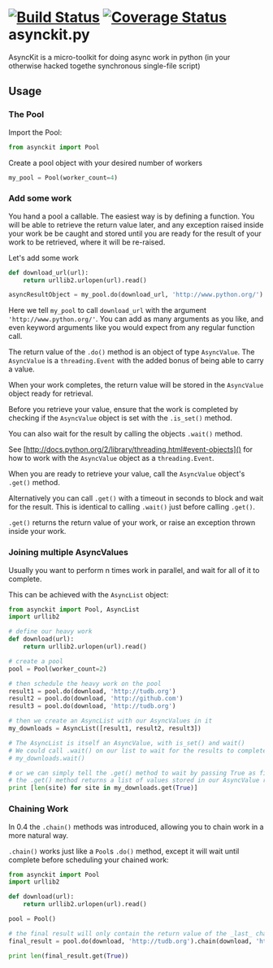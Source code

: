 [![Build Status](https://travis-ci.org/tbug/asynckit.py.png?branch=master)](travis)
[![Coverage Status](https://coveralls.io/repos/tbug/asynckit.py/badge.png?branch=master)](coveralls)
asynckit.py
===========

AsyncKit is a micro-toolkit for doing async work in python 
(in your otherwise hacked togethe synchronous single-file script)

Usage
----------

### The Pool

Import the Pool:
```python
from asynckit import Pool
```

Create a pool object with your desired number of workers
```python
my_pool = Pool(worker_count=4)
```

### Add some work

You hand a pool a callable.
The easiest way is by defining a function.
You will be able to retrieve the return value later,
and any exception raised inside your work be be caught
and stored until you are ready for the result of your work to be retrieved,
where it will be re-raised.

Let's add some work
```python
def download_url(url):
    return urllib2.urlopen(url).read()

asyncResultObject = my_pool.do(download_url, 'http://www.python.org/')
```
Here we tell `my_pool` to call `download_url` with the argument `'http://www.python.org/'`.
You can add as many arguments as you like, and even keyword arguments like you would expect from any regular function call.

The return value of the `.do()` method is an object of type `AsyncValue`.
The `AsyncValue` is a `threading.Event` with the added bonus of being able to
carry a value.

When your work completes, the return value will be stored in the `AsyncValue` object
ready for retrieval.

Before you retrieve your value, ensure that the work is completed by checking if the
`AsyncValue` object is set with the `.is_set()` method.

You can also wait for the result by calling the objects `.wait()` method.

See [http://docs.python.org/2/library/threading.html#event-objects]() for how to work
with the `AsyncValue` object as a `threading.Event`.

When you are ready to retrieve your value, call the `AsyncValue` object's `.get()` method.

Alternatively you can call `.get()` with a timeout in seconds to block and wait for the result.
This is identical to calling `.wait()` just before calling `.get()`.

`.get()` returns the return value of your work, or raise an exception thrown inside your work.


### Joining multiple AsyncValues

Usually you want to perform n times work in parallel, and wait for all of it to complete.

This can be achieved with the `AsyncList` object:

```python
from asynckit import Pool, AsyncList
import urllib2

# define our heavy work
def download(url):
    return urllib2.urlopen(url).read()    

# create a pool
pool = Pool(worker_count=2)

# then schedule the heavy work on the pool
result1 = pool.do(download, 'http://tudb.org')
result2 = pool.do(download, 'http://github.com')
result3 = pool.do(download, 'http://tudb.org')

# then we create an AsyncList with our AsyncValues in it
my_downloads = AsyncList([result1, result2, result3])

# The AsyncList is itself an AsyncValue, with is_set() and wait()
# We could call .wait() on our list to wait for the results to complete
# my_downloads.wait()

# or we can simply tell the .get() method to wait by passing True as first argument
# the .get() method returns a list of values stored in our AsyncValue results
print [len(site) for site in my_downloads.get(True)]
```

### Chaining Work

In 0.4 the `.chain()` methods was introduced, allowing you to chain work in a more natural way.

`.chain()` works just like a `Pool`s `.do()` method, except it will wait until complete before scheduling
your chained work:

```python
from asynckit import Pool
import urllib2

def download(url):
    return urllib2.urlopen(url).read()

pool = Pool()

# the final result will only contain the return value of the _last_ chain call
final_result = pool.do(download, 'http://tudb.org').chain(download, 'http://tudb.org')

print len(final_result.get(True))
```


[coveralls]:    https://coveralls.io/r/tbug/asynckit.py?branch=master
[travis]:       https://travis-ci.org/tbug/asynckit.py